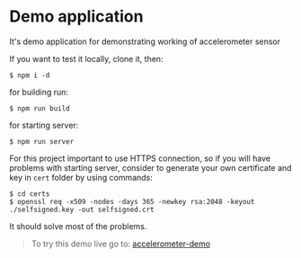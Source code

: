 # Demo application

It's demo application for demonstrating working of accelerometer sensor

If you want to test it locally, clone it, then:

```
$ npm i -d
```

for building run:

```
$ npm run build
```

for starting server:

```
$ npm run server
```

For this project important to use HTTPS connection, so if you will have problems with starting server, consider to generate your own certificate and key in `cert` folder by using commands:

```
$ cd certs
$ openssl req -x509 -nodes -days 365 -newkey rsa:2048 -keyout ./selfsigned.key -out selfsigned.crt
```

It should solve most of the problems.

> To try this demo live go to:
> [accelerometer-demo](https://integervector.github.io/accelerometer-demo/)
